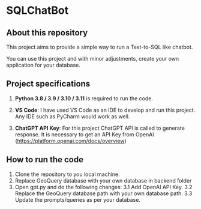 # SQLChatBot

## About this repository
This project aims to provide a simple way to run a Text-to-SQL like chatbot.

You can use this project and with minor adjustments, create your own application for your database.


## Project specifications

1. **Python 3.8 / 3.9 / 3.10 / 3.11** is required to run the code.

2. **VS Code**: I have used VS Code as an IDE to develop and run this project. Any IDE such as PyCharm would work as well.

3. **ChatGPT API Key**: For this project ChatGPT API is called to generate response. It is necessary to get an API Key from OpenAI (https://platform.openai.com/docs/overview)  


## How to run the code
1. Clone the repository to you local machine.
2. Replace GeoQuery database with your own database in backend folder
3. Open gpt.py and do the following changes:
   3.1 Add OpenAI API Key.
   3.2 Replace the GeoQuery database path with your own database path.
   3.3 Update the prompts/queries as per your database.
